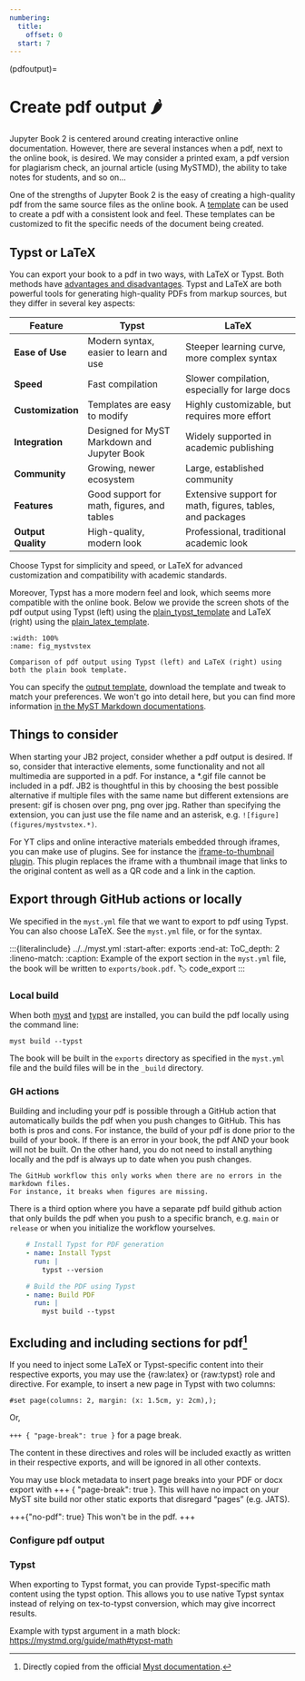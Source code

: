 ```yaml
---
numbering:
  title:
    offset: 0
  start: 7
---
```


(pdfoutput)=
# Create pdf output 🌶
Jupyter Book 2 is centered around creating interactive online documentation. However, there are several instances when a pdf, next to the online book, is desired. We may consider a printed exam, a pdf version for plagiarism check, an journal article (using MySTMD), the ability to take notes for students, and so on…

One of the strengths of Jupyter Book 2 is the easy of creating a high-quality pdf from the same source files as the online book. A [template](https://github.com/myst-templates) can be used to create a pdf with a consistent look and feel. These templates can be customized to fit the specific needs of the document being created.

## Typst or LaTeX
You can export your book to a pdf in two ways, with LaTeX or Typst. Both methods have [advantages and disadvantages](https://mystmd.org/guide/creating-pdf-documents). Typst and LaTeX are both powerful tools for generating high-quality PDFs from markup sources, but they differ in several key aspects:

| Feature            | Typst                                      | LaTeX                                      |
|--------------------|--------------------------------------------|--------------------------------------------|
| **Ease of Use**    | Modern syntax, easier to learn and use      | Steeper learning curve, more complex syntax|
| **Speed**          | Fast compilation                           | Slower compilation, especially for large docs|
| **Customization**  | Templates are easy to modify                | Highly customizable, but requires more effort|
| **Integration**    | Designed for MyST Markdown and Jupyter Book | Widely supported in academic publishing    |
| **Community**      | Growing, newer ecosystem                   | Large, established community               |
| **Features**       | Good support for math, figures, and tables | Extensive support for math, figures, tables, and packages|
| **Output Quality** | High-quality, modern look                   | Professional, traditional academic look    |

Choose Typst for simplicity and speed, or LaTeX for advanced customization and compatibility with academic standards. 

Moreover, Typst has a more modern feel and look, which seems more compatible with the online book. Below we provide the screen shots of the pdf output using Typst (left) using the [plain_typst_template](https://github.com/myst-templates/plain_typst_book) and LaTeX (right) using the [plain_latex_template](https://github.com/myst-templates/plain_latex_book).

```{figure} figures/mystvstex.*
:width: 100%
:name: fig_mystvstex

Comparison of pdf output using Typst (left) and LaTeX (right) using both the plain book template.
```

You can specify the [output template](https://github.com/myst-templates), download the template and tweak to match your preferences. We won't go into detail here, but you can find more information [in the MyST Markdown documentations](https://mystmd.org/guide/creating-pdf-documents).

## Things to consider
When starting your JB2 project, consider whether a pdf output is desired. If so, consider that interactive elements, some functionality and not all multimedia are supported in a pdf. For instance, a *.gif file cannot be included in a pdf. JB2 is thoughtful in this by choosing the best possible alternative if multiple files with the same name but different extensions are present: gif is chosen over png, png over jpg. Rather than specifying the extension, you can just use the file name and an asterisk, e.g. `![figure](figures/mystvstex.*)`.

For YT clips and online interactive materials embedded through iframes, you can make use of plugins. See for instance the [iframe-to-thumbnail plugin](https://github.com/jupyter-book/myst-plugins/tree/main/plugins/iframe-to-thumbnail-pdf). This plugin replaces the iframe with a thumbnail image that links to the original content as well as a QR code and a link in the caption.


## Export through GitHub actions or locally

We specified in the `myst.yml` file that we want to export to pdf using Typst.
You can also choose LaTeX.
See the `myst.yml` file, or [](#code_export) for the syntax.

:::{literalinclude} ../../myst.yml
:start-after: exports
:end-at: ToC_depth: 2
:lineno-match:
:caption: Example of the export section in the `myst.yml` file, the book will be written to `exports/book.pdf`.
:label: code_export
:::


### Local build
When  both [myst](https://mystmd.org/guide/installing) and [typst](https://mystmd.org/guide/creating-pdf-documents#typst-install) are installed, you can build the pdf locally using the command line:

```console
myst build --typst
```

The book will be built in the `exports` directory as specified in the `myst.yml` file and the build files will be in the `_build` directory.


### GH actions
Building and including your pdf is possible through a GitHub action that automatically builds the pdf when you push changes to GitHub. This has both is pros and cons. For instance, the build of your pdf is done prior to the build of your book. If there is an error in your book, the pdf AND your book will not be built. On the other hand, you do not need to install anything locally and the pdf is always up to date when you push changes.

```{warning}
The GitHub workflow this only works when there are no errors in the markdown files.
For instance, it breaks when figures are missing.
```

There is a third option where you have a separate pdf build github action that only builds the pdf when you push to a specific branch, e.g. `main` or `release` or when you initialize the workflow yourselves.

```yaml
    # Install Typst for PDF generation
    - name: Install Typst
      run: |
        typst --version

    # Build the PDF using Typst
    - name: Build PDF
      run: |
        myst build --typst
```


## Excluding and including sections for pdf[^1]
[^1]: Directly copied from the official [Myst documentation](https://mystmd.org/guide/creating-pdf-documents#excluding-content-from-specific-exports).


If you need to inject some LaTeX or Typst-specific content into their respective exports, you may use the {raw:latex} or {raw:typst} role and directive. For example, to insert a new page in Typst with two columns:


```{raw:typst}
#set page(columns: 2, margin: (x: 1.5cm, y: 2cm),);
```

Or, 

`+++ { "page-break": true }` for a page break.



The content in these directives and roles will be included exactly as written in their respective exports, and will be ignored in all other contexts.

You may use block metadata to insert page breaks into your PDF or docx export with +++ { "page-break": true }. This will have no impact on your MyST site build nor other static exports that disregard “pages” (e.g. JATS).


+++{"no-pdf": true}
This won't be in the pdf.
+++

### Configure pdf output



### Typst

When exporting to Typst format, you can provide Typst-specific math content using the typst option. This allows you to use native Typst syntax instead of relying on tex-to-typst conversion, which may give incorrect results.

Example with typst argument in a math block:
https://mystmd.org/guide/math#typst-math
